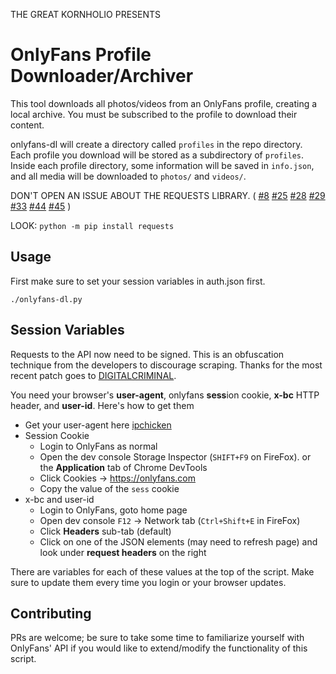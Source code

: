 THE GREAT KORNHOLIO PRESENTS

# OnlyFans Profile Downloader/Archiver
This tool downloads all photos/videos from an OnlyFans profile, creating a local archive.
You must be subscribed to the profile to download their content.

onlyfans-dl will create a directory called `profiles` in the repo directory. 
Each profile you download will be stored as a subdirectory of `profiles`.
Inside each profile directory, some information will be saved in `info.json`,
and all media will be downloaded to `photos/` and `videos/`.

DON'T OPEN AN ISSUE ABOUT THE REQUESTS LIBRARY. ( 
[#8](https://github.com/k0rnh0li0/onlyfans-dl/issues/8)
[#25](https://github.com/k0rnh0li0/onlyfans-dl/issues/25)
[#28](https://github.com/k0rnh0li0/onlyfans-dl/issues/28)
[#29](https://github.com/k0rnh0li0/onlyfans-dl/issues/29)
[#33](https://github.com/k0rnh0li0/onlyfans-dl/issues/33)
[#44](https://github.com/k0rnh0li0/onlyfans-dl/issues/44)
[#45](https://github.com/k0rnh0li0/onlyfans-dl/issues/45)
)

LOOK: `python -m pip install requests`

## Usage
First make sure to set your session variables in auth.json first.

`./onlyfans-dl.py`

## Session Variables
Requests to the API now need to be signed. This is an obfuscation technique from the developers to discourage scraping. Thanks for the most recent patch goes to [DIGITALCRIMINAL](https://github.com/DIGITALCRIMINAL/OnlyFans).

You need your browser's __user-agent__, onlyfans **sess**ion cookie, __x-bc__ HTTP header, and **user-id**. Here's how to get them

- Get your user-agent here [ipchicken](https://ipchicken.com/)
- Session Cookie
  - Login to OnlyFans as normal
  - Open the dev console Storage Inspector (`SHIFT+F9` on FireFox). or the __Application__ tab of Chrome DevTools
  - Click Cookies -> https://onlyfans.com
  - Copy the value of the `sess` cookie
- x-bc and user-id
  - Login to OnlyFans, goto home page
  - Open dev console `F12` -> Network tab (`Ctrl+Shift+E` in FireFox)
  - Click __Headers__ sub-tab (default)
  - Click on one of the JSON elements (may need to refresh page) and look under __request headers__ on the right

There are variables for each of these values at the top of the script. Make sure to update them every time you login or your browser updates.

## Contributing

PRs are welcome; be sure to take some time to familiarize yourself with OnlyFans' API if
you would like to extend/modify the functionality of this script.

